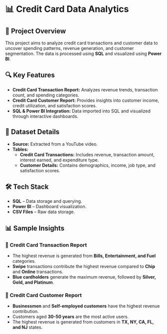 # 📊 Credit Card Data Analytics

## 📌 Project Overview
This project aims to analyze credit card transactions and customer data to uncover spending patterns, revenue generation, and customer segmentation. The data is processed using **SQL** and visualized using **Power BI**.

## 🔍 Key Features
- **Credit Card Transaction Report:** Analyzes revenue trends, transaction count, and spending categories.
- **Credit Card Customer Report:** Provides insights into customer income, credit utilization, and satisfaction scores.
- **SQL & Power BI Integration:** Data imported into SQL and visualized through interactive dashboards.

## 📂 Dataset Details
- **Source:** Extracted from a YouTube video.
- **Tables:**
  - **Credit Card Transactions:** Includes revenue, transaction amount, interest earned, and expenditure type.
  - **Customer Details:** Contains demographics, income, job type, and satisfaction scores.

## 🛠️ Tech Stack
- **SQL** – Data storage and querying.
- **Power BI** – Dashboard visualization.
- **CSV Files** – Raw data storage.

## 📊 Sample Insights
### 🔹 **Credit Card Transaction Report**
- The highest revenue is generated from **Bills, Entertainment, and Fuel** categories.
- **Swipe** transactions contribute the highest revenue compared to **Chip** and **Online** transactions.
- **Blue cardholders** generate the maximum revenue, followed by **Silver, Gold, and Platinum**.

### 🔹 **Credit Card Customer Report**
- **Businessmen** and **Self-employed customers** have the highest revenue contribution.
- Customers aged **30-50 years** are the most active users.
- The highest revenue is generated from customers in **TX, NY, CA, FL, and NJ** states.

